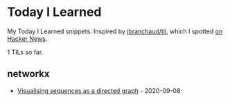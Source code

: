 # Today I Learned

My Today I Learned snippets. Inspired by [jbranchaud/til](https://github.com/jbranchaud/til), which I spotted [on Hacker News](https://news.ycombinator.com/item?id=22908044).

<!-- count starts -->1<!-- count ends --> TILs so far.

<!-- index starts -->
## networkx

* [Visualising sequences as a directed graph](https://github.com/tomviner/til/blob/master/networkx/sequence-graph.md) - 2020-09-08
<!-- index ends -->
